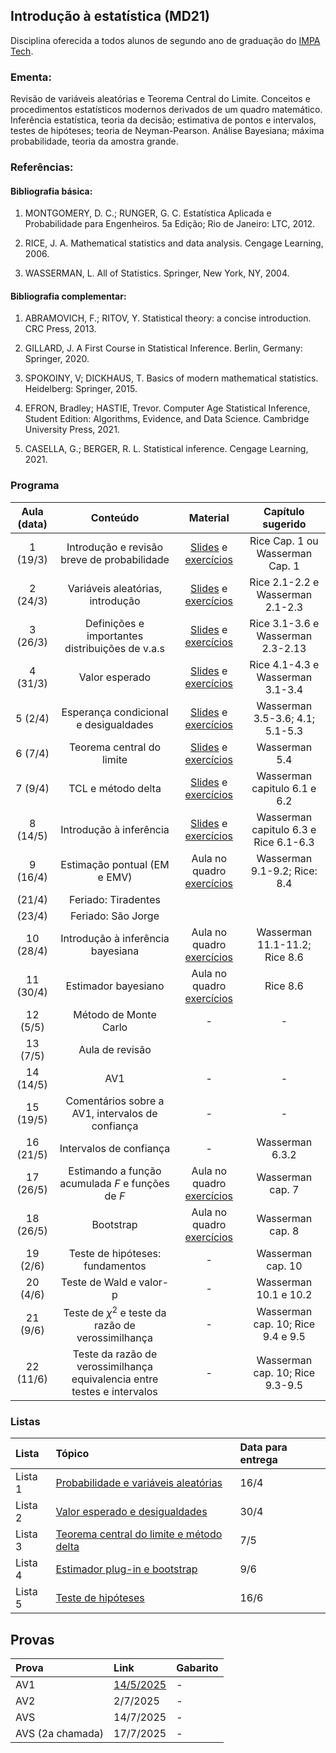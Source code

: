 ## Introdução à estatística (MD21)

Disciplina oferecida a todos alunos de segundo ano de graduação do [IMPA Tech](https://impatech.impa.br/).

### **Ementa**: 

Revisão de variáveis aleatórias e Teorema Central do Limite. Conceitos e procedimentos estatísticos modernos derivados de um quadro matemático. Inferência estatística, teoria da decisão; estimativa de pontos e intervalos, testes de hipóteses; teoria de Neyman-Pearson. Análise Bayesiana; máxima probabilidade, teoria da amostra grande.

### Referências: 

#### Bibliografia básica: 

1.  MONTGOMERY, D. C.; RUNGER, G. C. Estatística Aplicada e Probabilidade para Engenheiros. 5a Edição; Rio de Janeiro: LTC, 2012.

2.  RICE, J. A. Mathematical statistics and data analysis. Cengage Learning, 2006.

3.  WASSERMAN, L. All of Statistics. Springer, New York, NY, 2004.

#### Bibliografia complementar: 

1.  ABRAMOVICH, F.; RITOV, Y. Statistical theory: a concise introduction. CRC Press, 2013.

2.  GILLARD, J. A First Course in Statistical Inference. Berlin, Germany: Springer, 2020.

3.  SPOKOINY, V; DICKHAUS, T. Basics of modern mathematical statistics. Heidelberg: Springer, 2015.

4.  EFRON, Bradley; HASTIE, Trevor. Computer Age Statistical Inference, Student Edition: Algorithms, Evidence, and Data Science. Cambridge University Press, 2021.

5.  CASELLA, G.; BERGER, R. L. Statistical inference. Cengage Learning, 2021.

### Programa

| Aula (data)     | Conteúdo | Material | Capítulo sugerido |
|:---:|:---:|:---:|:---:|
| 1 (19/3) | Introdução e revisão breve de probabilidade | [Slides](https://htmlpreview.github.io/?https://github.com/lsbastos/md21/blob/main/slides/aula1/slide.html) e [exercícios](listas/exercicios1.md)   | Rice Cap. 1 ou Wasserman Cap. 1 |
| 2 (24/3) | Variáveis aleatórias, introdução | [Slides](https://htmlpreview.github.io/?https://github.com/lsbastos/md21/blob/main/slides/aula2/slide.html) e [exercícios](listas/exercicios2.md)   | Rice 2.1-2.2 e Wasserman 2.1-2.3 |
| 3 (26/3) | Definições e importantes distribuições de v.a.s | [Slides](https://htmlpreview.github.io/?https://github.com/lsbastos/md21/blob/main/slides/aula3/slides.html) e [exercícios](listas/exercicios3.md)   | Rice 3.1-3.6  e Wasserman  2.3-2.13 |
| 4 (31/3) | Valor esperado | [Slides](https://htmlpreview.github.io/?https://github.com/lsbastos/md21/blob/main/slides/aula4/slide.html) e [exercícios](listas/exercicios4.md)   | Rice 4.1-4.3  e Wasserman  3.1-3.4 |
| 5 (2/4) | Esperança condicional e desigualdades | [Slides](https://htmlpreview.github.io/?https://github.com/lsbastos/md21/blob/main/slides/aula5/slide.html) e [exercícios](listas/exercicios5.md)   | Wasserman 3.5-3.6; 4.1; 5.1-5.3  |
| 6 (7/4)| Teorema central do limite | [Slides](https://htmlpreview.github.io/?https://github.com/lsbastos/md21/blob/main/slides/aula6/slide.html) e [exercícios](listas/exercicios6.md)   | Wasserman 5.4  |
| 7 (9/4)| TCL e método delta | [Slides](https://htmlpreview.github.io/?https://github.com/lsbastos/md21/blob/main/slides/aula7/slide.html) e [exercícios](listas/exercicios7.pdf)   | Wasserman capitulo 6.1 e 6.2  |
| 8 (14/5)| Introdução à inferência | [Slides](https://htmlpreview.github.io/?https://github.com/lsbastos/md21/blob/main/slides/aula8/slide.html) e [exercícios](listas/exercicios8.md)   | Wasserman capitulo 6.3 e Rice 6.1-6.3  |
| 9 (16/4)| Estimação pontual (EM e EMV) | Aula no quadro [exercícios](listas/exercicios9.md)   | Wasserman 9.1-9.2; Rice: 8.4  |
| (21/4) |  Feriado: Tiradentes |  |  |
| (23/4) |  Feriado: São Jorge  |  |  |
| 10 (28/4) | Introdução à inferência bayesiana | Aula no quadro [exercícios](listas/exercicios10.md)   | Wasserman 11.1-11.2; Rice 8.6  |
| 11 (30/4) | Estimador bayesiano | Aula no quadro [exercícios](listas/exercicios11.md) |  Rice 8.6 |
| 12 (5/5) | Método de Monte Carlo | - | - |
| 13 (7/5) | Aula de revisão |  |  |
| 14 (14/5) | AV1  | - | - |
| 15 (19/5) | Comentários sobre a AV1, intervalos de confiança  | - | - |
| 16 (21/5) | Intervalos de confiança    | - | Wasserman 6.3.2  |
| 17 (26/5) | Estimando a função acumulada $F$ e funções de $F$    | Aula no quadro [exercícios](listas/exercicios17.md) | Wasserman cap. 7  |
| 18 (26/5) | Bootstrap    | Aula no quadro [exercícios](listas/exercicios18.md) | Wasserman cap. 8  |
| 19 (2/6) | Teste de hipóteses: fundamentos  | - | Wasserman cap. 10 |
| 20 (4/6) | Teste de Wald e valor-p  | - | Wasserman 10.1 e 10.2 |
| 21 (9/6) | Teste de $\chi^2$ e teste da razão de verossimilhança | - | Wasserman cap. 10; Rice 9.4 e 9.5 |
| 22 (11/6) | Teste da razão de verossimilhança equivalencia entre testes e intervalos | - | Wasserman cap. 10; Rice 9.3-9.5 |


### Listas

| Lista    | Tópico | Data para entrega | 
|:---|:---|:---|
| Lista 1    | [Probabilidade e variáveis aleatórias](listas/lista1.pdf) | 16/4 | 
| Lista 2    | [Valor esperado e desigualdades](listas/lista2.pdf) | 30/4 | 
| Lista 3    | [Teorema central do limite e método delta](listas/lista3.pdf) | 7/5 | 
| Lista 4    | [Estimador plug-in e bootstrap](listas/lista4.pdf) | 9/6 | 
| Lista 5    | [Teste de hipóteses](listas/lista5.pdf) | 16/6 | 



## Provas

| Prova | Link | Gabarito |
|:---|:---|:---|
| AV1 | [14/5/2025](exames/2025_AV1_md21.pdf) | - |
| AV2 | 2/7/2025 | - |
| AVS| 14/7/2025 | - |
| AVS (2a chamada)| 17/7/2025 | - |
